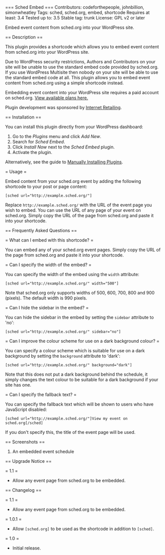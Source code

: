 === Sched Embed ===
Contributors: codeforthepeople, johnbillion, simonwheatley
Tags: sched, sched.org, embed, shortcode
Requires at least: 3.4
Tested up to: 3.5
Stable tag: trunk
License: GPL v2 or later

Embed event content from sched.org into your WordPress site.

== Description ==

This plugin provides a shortcode which allows you to embed event content from sched.org into your WordPress site.

Due to WordPress security restrictions, Authors and Contributors on your site will be unable to use the standard embed code provided by sched.org. If you use WordPress Multisite then nobody on your site will be able to use the standard embed code at all. This plugin allows you to embed event content from sched.org using a simple shortcode instead.

Embedding event content into your WordPress site requires a paid account on sched.org. [View available plans here.](http://sched.org/plans)

Plugin development was sponsored by [Internet Retailing](http://internetretailing.net).

== Installation ==

You can install this plugin directly from your WordPress dashboard:

 1. Go to the *Plugins* menu and click *Add New*.
 2. Search for *Sched Embed*.
 3. Click *Install Now* next to the *Sched Embed* plugin.
 4. Activate the plugin.

Alternatively, see the guide to [Manually Installing Plugins](http://codex.wordpress.org/Managing_Plugins#Manual_Plugin_Installation).

= Usage =

Embed content from your sched.org event by adding the following shortcode to your post or page content:

`[sched url="http://example.sched.org/"]`

Replace `http://example.sched.org/` with the URL of the event page you wish to embed. You can use the URL of any page of your event on sched.org. Simply copy the URL of the page from sched.org and paste it into your shortcode.

== Frequently Asked Questions ==

= What can I embed with this shortcode? =

You can embed any of your sched.org event pages. Simply copy the URL of the page from sched.org and paste it into your shortcode.

= Can I specify the width of the embed? =

You can specify the width of the embed using the `width` attribute:

`[sched url="http://example.sched.org/" width="500"]`

Note that sched.org only supports widths of 500, 600, 700, 800 and 900 (pixels). The default width is 990 pixels.

= Can I hide the sidebar in the embed? =

You can hide the sidebar in the embed by setting the `sidebar` attribute to 'no':

`[sched url="http://example.sched.org/" sidebar="no"]`

= Can I improve the colour scheme for use on a dark background colour? =

You can specify a colour scheme which is suitable for use on a dark background by setting the `background` attribute to 'dark':

`[sched url="http://example.sched.org/" background="dark"]`

Note that this does not put a dark background behind the schedule, it simply changes the text colour to be suitable for a dark background if your site has one.

= Can I specify the fallback text? =

You can specify the fallback text which will be shown to users who have JavaScript disabled:

`[sched url="http://example.sched.org/"]View my event on sched.org[/sched]`

If you don't specify this, the title of the event page will be used.

== Screenshots ==

1. An embedded event schedule

== Upgrade Notice ==

= 1.1 =
* Allow any event page from sched.org to be embedded.

== Changelog ==

= 1.1 =
* Allow any event page from sched.org to be embedded.

= 1.0.1 =
* Allow `[sched.org]` to be used as the shortcode in addition to `[sched]`.

= 1.0 =
* Initial release.

